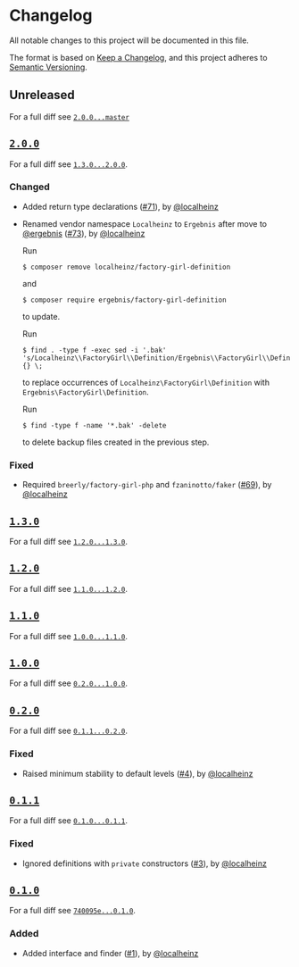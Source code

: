 # Changelog

All notable changes to this project will be documented in this file.

The format is based on [Keep a Changelog](https://keepachangelog.com/en/1.0.0/), and this project adheres to [Semantic Versioning](https://semver.org/spec/v2.0.0.html).

## Unreleased

For a full diff see [`2.0.0...master`][2.0.0...master]

## [`2.0.0`][2.0.0]

For a full diff see [`1.3.0...2.0.0`][1.3.0...2.0.0].

### Changed

* Added return type declarations ([#71]), by [@localheinz]
* Renamed vendor namespace `Localheinz` to `Ergebnis` after move to [@ergebnis] ([#73]), by [@localheinz]

  Run

  ```
  $ composer remove localheinz/factory-girl-definition
  ```

  and

  ```
  $ composer require ergebnis/factory-girl-definition
  ```

  to update.

  Run

  ```
  $ find . -type f -exec sed -i '.bak' 's/Localheinz\\FactoryGirl\\Definition/Ergebnis\\FactoryGirl\\Definition/g' {} \;
  ```

  to replace occurrences of `Localheinz\FactoryGirl\Definition` with `Ergebnis\FactoryGirl\Definition`.

  Run

  ```
  $ find -type f -name '*.bak' -delete
  ```

  to delete backup files created in the previous step.

### Fixed

* Required `breerly/factory-girl-php` and `fzaninotto/faker` ([#69]), by [@localheinz]

## [`1.3.0`][1.3.0]

For a full diff see [`1.2.0...1.3.0`][1.2.0...1.3.0].

## [`1.2.0`][1.2.0]

For a full diff see [`1.1.0...1.2.0`][1.1.0...1.2.0].

## [`1.1.0`][1.1.0]

For a full diff see [`1.0.0...1.1.0`][1.0.0...1.1.0].

## [`1.0.0`][1.0.0]

For a full diff see [`0.2.0...1.0.0`][0.2.0...1.0.0].

## [`0.2.0`][0.2.0]

For a full diff see [`0.1.1...0.2.0`][0.1.1...0.2.0].

### Fixed

* Raised minimum stability to default levels ([#4]), by [@localheinz]

## [`0.1.1`][0.1.1]

For a full diff see [`0.1.0...0.1.1`][0.1.0...0.1.1].

### Fixed

* Ignored definitions with `private` constructors ([#3]), by [@localheinz]

## [`0.1.0`][0.1.0]

For a full diff see [`740095e...0.1.0`][740095e...0.1.0].

### Added

* Added interface and finder ([#1]), by [@localheinz]

[0.1.0]: https://github.com/ergebnis/factory-girl-definition/tag/0.1.0
[0.1.1]: https://github.com/ergebnis/factory-girl-definition/tag/0.1.1
[0.2.0]: https://github.com/ergebnis/factory-girl-definition/tag/0.2.0
[1.0.0]: https://github.com/ergebnis/factory-girl-definition/tag/1.0.0
[1.1.0]: https://github.com/ergebnis/factory-girl-definition/tag/1.1.0
[1.2.0]: https://github.com/ergebnis/factory-girl-definition/tag/1.2.0
[1.3.0]: https://github.com/ergebnis/factory-girl-definition/tag/1.3.0
[2.0.0]: https://github.com/ergebnis/factory-girl-definition/tag/2.0.0

[740095e...0.1.0]: https://github.com/ergebnis/factory-girl-definition/compare/740095e...0.1.0
[0.1.0...0.1.1]: https://github.com/ergebnis/factory-girl-definition/compare/0.1.0...0.1.1
[0.1.1...0.2.0]: https://github.com/ergebnis/factory-girl-definition/compare/0.1.1...0.2.0
[0.2.0...1.0.0]: https://github.com/ergebnis/factory-girl-definition/compare/0.2.0...1.0.0
[1.0.0...1.1.0]: https://github.com/ergebnis/factory-girl-definition/compare/1.0.0...1.1.0
[1.1.0...1.2.0]: https://github.com/ergebnis/factory-girl-definition/compare/1.1.0...1.2.0
[1.2.0...1.3.0]: https://github.com/ergebnis/factory-girl-definition/compare/1.1.0...1.3.0
[1.3.0...2.0.0]: https://github.com/ergebnis/factory-girl-definition/compare/1.3.0...2.0.0
[2.0.0...master]: https://github.com/ergebnis/factory-girl-definition/compare/2.0.0...master

[#1]: https://github.com/ergebnis/factory-girl-definition/pull/1
[#3]: https://github.com/ergebnis/factory-girl-definition/pull/3
[#4]: https://github.com/ergebnis/factory-girl-definition/pull/4
[#69]: https://github.com/ergebnis/factory-girl-definition/pull/69
[#71]: https://github.com/ergebnis/factory-girl-definition/pull/71
[#73]: https://github.com/ergebnis/factory-girl-definition/pull/73

[@ergebnis]: https://github.com/ergebnis
[@localheinz]: https://github.com/localheinz
